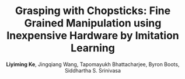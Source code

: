 ---
image: false
title: Grasping with Chopsticks&#58; Fine Grained Manipulation using Inexpensive Hardware by Imitation Learning
excerpt: Billions of people use chopsticks, a simple yet versatile tool, to pick up a wide variety of food items in their daily lives. We hope to leverage human demonstrations to develop autonomous chopsticks-equipped robot manipulation strategies for hard manipulation problems. The small, curved, and slippery tips of chopsticks require fine-grained control, which pose a challenge for picking up small objects. In this preliminary work, we explored imitation learning methods to learn to pick up small cube and ball-shaped objects from expert's teleoperation demonstrations. We trained a behavior cloning agent, a k-Nearest Neighbors agent, and a blending of both in robot-centric and object-centric representations. We found that blending of the two agents showed some promise in teaching the chopsticks robot to pick up small objects in the object-centric frame. However, there is still a need to incorporate adaptive real-time feedback in the learner to improve and generalize the manipulation performance, which points us to some plausible directions for future work.
author: <b>Liyiming Ke</b>, Jingqiang Wang, Tapomayukh Bhattacharjee, Byron Boots, Siddhartha S. Srinivasa
venue: HOBI – IEEE RO-MAN Workshop
year: 2020
tags: grasping imitation-learning model-free
workshop: true
pdf: /assets/download/HOBI.pdf
video: https://theengineroom.dibris.unige.it/index.php/grasping-with-chopsticks-fine-grained-manipulation-using-inexpensive-hardware-by-imitation-learning/
---